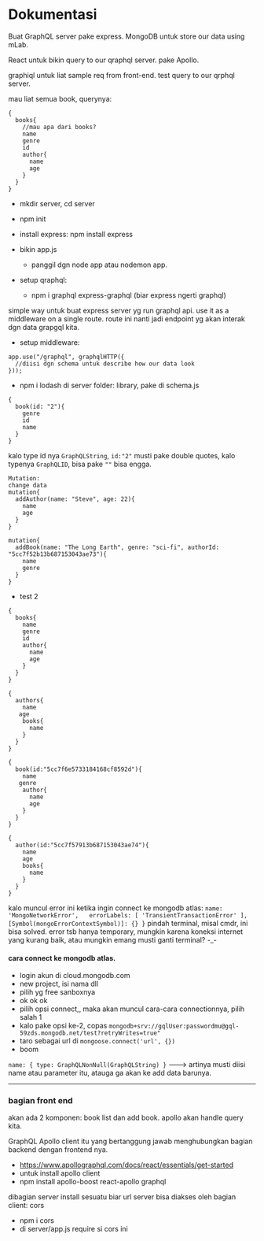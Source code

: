 # Dokumentasi

Buat GraphQL server pake express.
MongoDB untuk store our data using mLab.

React untuk bikin query to our qraphql server. pake Apollo.

graphiql untuk liat sample req from front-end. test query to our qrphql server.

mau liat semua book, querynya:
```
{
  books{
    //mau apa dari books?
    name
    genre
    id
    author{
      name
      age
    }
  }
}
```
* mkdir server, cd server
* npm init
* install express: npm install express

* bikin app.js
  * panggil dgn node app atau nodemon app.

* setup qraphql:
  * npm i graphql express-graphql (biar express ngerti graphql)

simple way untuk buat express server yg run graphql api. use it as a middleware on a single route. route ini nanti jadi endpoint yg akan interak dgn data grapgql kita.

* setup middleware:
```
app.use("/graphql", graphqlHTTP({
  //diisi dgn schema untuk describe how our data look
}));
```

* npm i lodash di server folder: library, pake di schema.js

```
{
  book(id: "2"){
    genre
    id
    name
  }
}
```

kalo type id nya `GraphQLString`, `id:"2"` musti pake double quotes, kalo typenya `GraphQLID`, bisa pake `""` bisa engga.
```
Mutation:
change data
mutation{
  addAuthor(name: "Steve", age: 22){
    name
    age
  }
}
```

```
mutation{
  addBook(name: "The Long Earth", genre: "sci-fi", authorId: "5cc7f52b13b687153043ae73"){
    name
    genre
  }
}
```

* test 2
```
{
  books{
    name
    genre
    id
    author{
      name
      age
    }
  }
}
```

```
{
  authors{
    name
   age
    books{
      name
    }
  }
}
```

```
{
  book(id:"5cc7f6e5733184168cf8592d"){
    name
   genre
    author{
      name
      age
    }
  }
}
```

```
{
  author(id:"5cc7f57913b687153043ae74"){
    name
    age
    books{
      name
    }
  }
}
```

kalo muncul error ini ketika ingin connect ke mongodb atlas:
`name: 'MongoNetworkError',   errorLabels: [ 'TransientTransactionError' ],   [Symbol(mongoErrorContextSymbol)]: {} }`
pindah terminal, misal cmdr, ini bisa solved. error tsb hanya temporary, mungkin karena koneksi internet yang kurang baik, atau mungkin emang musti ganti terminal? -_-

#### cara connect ke mongodb atlas.
- login akun di cloud.mongodb.com
- new project, isi nama dll
- pilih yg free sanboxnya
- ok ok ok
- pilih opsi connect,, maka akan muncul cara-cara connectionnya, pilih salah 1
- kalo pake opsi ke-2, copas `mongodb+srv://gqlUser:passwordmu@gql-59zds.mongodb.net/test?retryWrites=true"`
- taro sebagai url di `mongoose.connect('url', {})`
- boom

 `name: { type: GraphQLNonNull(GraphQLString) }` ---> artinya musti diisi name atau parameter itu, atauga ga akan ke add data barunya.

-----

### bagian front end
akan ada 2 komponen: book list dan add book.
apollo akan handle query kita. 

GraphQL Apollo client itu yang bertanggung jawab menghubungkan bagian backend dengan frontend nya.

* https://www.apollographql.com/docs/react/essentials/get-started
* untuk install apollo client
* npm install apollo-boost react-apollo graphql

dibagian server install sesuatu biar url server bisa diakses oleh bagian client: cors
* npm i cors
* di server/app.js require si cors ini

